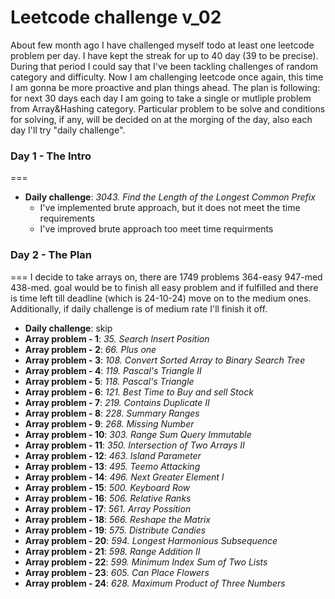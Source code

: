 # Leetcode challenge v_02

About few month ago I have challenged myself todo at least one leetcode problem per day. I have kept the streak for up to 40 day (39 to be precise). During that period I could say that I've been tackling challenges of random category and difficulty. Now I am challenging leetcode once again, this time I am gonna be more proactive and plan things ahead. The plan is following: for next 30 days each day I am going to take a single or mutliple problem from Array&Hashing category. Particular problem to be solve and conditions for solving, if any, will be decided on at the morging of the day, also each day I'll try "daily challenge".

### Day 1 - The Intro

===

- **Daily challenge**: _3043. Find the Length of the Longest Common Prefix_
  - I've implemented brute approach, but it does not meet the time requirements
  - I've improved brute approach too meet time requirments

### Day 2 - The Plan

===
I decide to take arrays on, there are 1749 problems 364-easy 947-med 438-med. goal would be to finish all easy problem and if fulfilled and there is time left till deadline (which is 24-10-24) move on to the medium ones. Additionally, if daily challenge is of medium rate I'll finish it off.

- **Daily challenge**: skip
- **Array problem - 1**: _35. Search Insert Position_
- **Array problem - 2**: _66. Plus one_
- **Array problem - 3**: _108. Convert Sorted Array to Binary Search Tree_
- **Array problem - 4**: _119. Pascal's Triangle II_
- **Array problem - 5**: _118. Pascal's Triangle_
- **Array problem - 6**: _121. Best Time to Buy and sell Stock_
- **Array problem - 7**: _219. Contains Duplicate II_
- **Array problem - 8**: _228. Summary Ranges_
- **Array problem - 9**: _268. Missing Number_
- **Array problem - 10**: _303. Range Sum Query Immutable_
- **Array problem - 11**: _350. Intersection of Two Arrays II_
- **Array problem - 12**: _463. Island Parameter_
- **Array problem - 13**: _495. Teemo Attacking_
- **Array problem - 14**: _496. Next Greater Element I_
- **Array problem - 15**: _500. Keyboard Row_
- **Array problem - 16**: _506. Relative Ranks_
- **Array problem - 17**: _561. Array Possition_
- **Array problem - 18**: _566. Reshape the Matrix_
- **Array problem - 19**: _575. Distribute Candies_
- **Array problem - 20**: _594. Longest Harmonious Subsequence_
- **Array problem - 21**: _598. Range Addition II_
- **Array problem - 22**: _599. Minimum Index Sum of Two Lists_
- **Array problem - 23**: _605. Can Place Flowers_
- **Array problem - 24**: _628. Maximum Product of Three Numbers_
